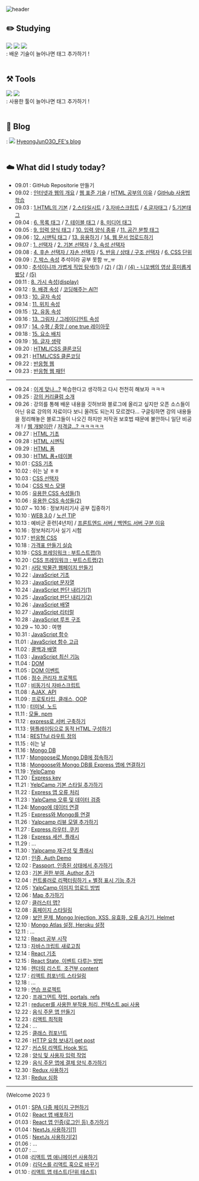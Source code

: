 ![header](<https://capsule-render.vercel.app/api?type=waving&color=gradient&height=300&section=header&text=What did I study today?&fontSize=50>)
<br>

## ✏️ Studying

<img src="https://img.shields.io/badge/HTML5-E34F26?style=for-the-badge&logo=HTML5&logoColor=black"> <img src="https://img.shields.io/badge/CSS3-1572B6?style=for-the-badge&logo=CSS3&logoColor=black"> <img src="https://img.shields.io/badge/JavaScript-F7DF1E?style=for-the-badge&logo=JavaScript&logoColor=black">
<br>
: 배운 기술이 늘어나면 태그 추가하기 !
<br>
<br>

## ⚒️ Tools

<img src="https://img.shields.io/badge/Visual Studio Code-007ACC?style=for-the-badge&logo=Visual Studio Code&logoColor=black"> <img src="https://img.shields.io/badge/GitHub-181717?style=for-the-badge&logo=GitHub&logoColor=black">
<br>
: 사용한 툴이 늘어나면 태그 추가하기 !
<br>
<br>

## 🌿 Blog

: <img src="https://img.shields.io/badge/Tistory-000000?style=for-the-badge&logo=Tistory&logoColor=#000000"> [HyeongJunO3O_FE's blog](https://hyeongjun030-fe-developer.tistory.com/)
<br>
<br>

## ☁️ What did I study today?

- 09.01 : GitHub Repositorie 만들기 <br>
- 09.02 : [인터넷과 웹의 개요](https://hyeongjun030-fe-developer.tistory.com/6?category=1018163) / [웹 표준 기술](https://hyeongjun030-fe-developer.tistory.com/7?category=1018163) / [HTML 공부의 이유](https://hyeongjun030-fe-developer.tistory.com/8?category=1018163) / [GitHub 사용법 학습](https://hyeongjun030-fe-developer.tistory.com/47?category=1018163)<br>
- 09.03 : [1.HTML의 기본](https://hyeongjun030-fe-developer.tistory.com/9?category=1018007) / [2.스타일시트](https://hyeongjun030-fe-developer.tistory.com/10?category=1018007) / [3.자바스크립트](https://hyeongjun030-fe-developer.tistory.com/11?category=1018007) / [4.글자태그](https://hyeongjun030-fe-developer.tistory.com/12?category=1018007) / [5.기본태그](https://hyeongjun030-fe-developer.tistory.com/13?category=1018007) <br>
- 09.04 : [6. 목록 태그](https://hyeongjun030-fe-developer.tistory.com/14?category=1018007) / [7. 테이블 태그](https://hyeongjun030-fe-developer.tistory.com/15) / [8. 미디어 태그](https://hyeongjun030-fe-developer.tistory.com/16) <br>
- 09.05 : [9. 입력 양식 태그](https://hyeongjun030-fe-developer.tistory.com/17?category=1018007) / [10. 입력 양식 종류](https://hyeongjun030-fe-developer.tistory.com/18?category=1018007) / [11. 공간 분할 태그](https://hyeongjun030-fe-developer.tistory.com/19?category=1018007)<br>
- 09.06 : [12. 시맨틱 태그](https://hyeongjun030-fe-developer.tistory.com/20?category=1018007) / [13. 응용하기](https://hyeongjun030-fe-developer.tistory.com/21?category=1018007) / [14. 웹 문서 업로드하기](https://hyeongjun030-fe-developer.tistory.com/50?category=1018007)<br>
- 09.07 : [1. 선택자](https://hyeongjun030-fe-developer.tistory.com/22?category=1018008) / [2. 기본 선택자](https://hyeongjun030-fe-developer.tistory.com/24?category=1018008) / [3. 속성 선택자](https://hyeongjun030-fe-developer.tistory.com/25?category=1018008) <br>
- 09.08 : [4. 후손 선택자 / 자손 선택자](https://hyeongjun030-fe-developer.tistory.com/26) / [5. 반응 / 상태 / 구조 선택자](https://hyeongjun030-fe-developer.tistory.com/27) / [6. CSS 단위](https://hyeongjun030-fe-developer.tistory.com/28) <br>
- 09.09 : [7. 박스 속성](https://hyeongjun030-fe-developer.tistory.com/29) 추석이라 공부 못함 ㅠ\_ㅠ <br>
- 09.10 : [추석이니까 가볍게 직업 탐색(1)](https://www.youtube.com/watch?v=1t9nKrsdkdw&ab_channel=%EC%A1%B0%EC%BD%94%EB%94%A9JoCoding) / [(2)](https://www.youtube.com/watch?v=TTLHd3IyErM&ab_channel=%EB%93%9C%EB%A6%BC%EC%BD%94%EB%94%A9) / [(3)](https://www.youtube.com/watch?v=yLw591Fn3JU&ab_channel=%EB%9D%BC%EB%A7%A4%EA%B0%9C%EB%B0%9C%EC%9E%90) / [(4) - 니꼬쌤의 영상 흥미롭게 봤당](https://www.youtube.com/watch?v=UJTAGM6yo6g&ab_channel=%EB%85%B8%EB%A7%88%EB%93%9C%EC%BD%94%EB%8D%94NomadCoders) / [(5)](https://www.youtube.com/watch?v=2to3IQFhZVo&ab_channel=eo) <br>
- 09.11 : [8. 가시 속성(display)](https://hyeongjun030-fe-developer.tistory.com/57) <br>
- 09.12 : [9. 배경 속성](https://hyeongjun030-fe-developer.tistory.com/58) / [코딩해주는 AI?!](https://www.youtube.com/watch?v=R-lIeSR8-hE&ab_channel=%EC%BD%94%EB%94%A9%EC%95%A0%ED%94%8C) <br>
- 09.13 : [10. 글자 속성](https://hyeongjun030-fe-developer.tistory.com/59?category=1018008) <br>
- 09.14 : [11. 위치 속성](https://hyeongjun030-fe-developer.tistory.com/61) <br>
- 09.15 : [12. 유동 속성](https://hyeongjun030-fe-developer.tistory.com/62?category=1018008) <br>
- 09.16 : [13. 그림자 / 그레이디언트 속성](https://hyeongjun030-fe-developer.tistory.com/63?category=1018008) <br>
- 09.17 : [14. 수평 / 중앙 / one true 레이아웃](https://hyeongjun030-fe-developer.tistory.com/64) <br>
- 09.18 : [15. 요소 배치](https://hyeongjun030-fe-developer.tistory.com/66) <br>
- 09.19 : [16. 글자 생략](https://hyeongjun030-fe-developer.tistory.com/67) <br>
- 09.20 : [HTML/CSS 클론코딩](https://hyeongjun030-fe-developer.tistory.com/68) <br>
- 09.21 : [HTML/CSS 클론코딩](https://hyeongjun030-fe-developer.tistory.com/68) <br>
- 09.22 : [반응형 웹](https://hyeongjun030-fe-developer.tistory.com/70) <br>
- 09.23 : [반응형 웹 패턴](https://hyeongjun030-fe-developer.tistory.com/71) <br>

---

- 09.24 : [이게 맞나...?](https://hyeongjun030-fe-developer.tistory.com/72) 복습한다고 생각하고 다시 천천히 해보자 ㅋㅋㅋ <br>
- 09.25 : [강의 커리큘럼 소개](https://www.udemy.com/course/the-web-developer-bootcamp-2021-korea/) <br>
- 09.26 : 강의를 통해 배운 내용을 깃허브와 블로그에 올리고 싶지만 오픈 소스들이 아닌 유료 강의의 자료이다 보니 올려도 되는지 모르겠다... 구글링하면 강의 내용들을 정리해놓은 블로그들이 나오긴 하지만 저작권 보호법 때문에 불안하니 일단 비공개 ! / [웹 개발이란](https://hyeongjun030-fe-developer.tistory.com/74) / [저격글...? ㅋㅋㅋㅋㅋ](https://hyeongjun030-fe-developer.tistory.com/73) <br>
- 09.27 : [HTML 기초](https://www.udemy.com/course/the-web-developer-bootcamp-2021-korea/learn/lecture/28494686#content) <br>
- 09.28 : [HTML 시멘틱](https://www.udemy.com/course/the-web-developer-bootcamp-2021-korea/learn/lecture/28494756#content) <br>
- 09.29 : [HTML 폼](https://www.udemy.com/course/the-web-developer-bootcamp-2021-korea/learn/lecture/28494882?start=705#content) <br>
- 09.30 : [HTML 폼+테이블](https://wㄴww.udemy.com/course/the-web-developer-bootcamp-2021-korea/learn/lecture/28494864#content) <br>
- 10.01 : [CSS 기초](https://www.udemy.com/course/the-web-developer-bootcamp-2021-korea/learn/lecture/28494898#content) <br>
- 10.02 : 쉬는 날 ㅎㅎ
- 10.03 : [CSS 선택자](https://www.udemy.com/course/the-web-developer-bootcamp-2021-korea/learn/lecture/28494968#overview) <br>
- 10.04 : [CSS 박스 모델](https://www.udemy.com/course/the-web-developer-bootcamp-2021-korea/learn/lecture/28495016#overview) <br>
- 10.05 : [유용한 CSS 속성들(1)](https://www.udemy.com/course/the-web-developer-bootcamp-2021-korea/learn/lecture/28495068#overview) <br>
- 10.06 : [유용한 CSS 속성들(2)](https://www.udemy.com/course/the-web-developer-bootcamp-2021-korea/learn/lecture/28495082#overview) <br>
- 10.07 ~ 10.16 : 정보처리기사 공부 집중하기
- 10.10 : [WEB 3.0](https://www.youtube.com/watch?v=RLVl22v3djc&ab_channel=%EB%85%B8%EB%A7%88%EB%93%9C%EC%BD%94%EB%8D%94NomadCoders) / [노션 TIP](https://www.youtube.com/watch?v=XCAwSBdeejU&ab_channel=%EB%85%B8%EB%A7%88%EB%93%9C%EC%BD%94%EB%8D%94NomadCoders)<br>
- 10.13 : 예비군 훈련[4년차] / [프론트엔드 서버 / 백엔드 서버 구분 이유](https://www.youtube.com/watch?v=9suWgeLZhLg&ab_channel=%EB%9D%BC%EB%A7%A4%EA%B0%9C%EB%B0%9C%EC%9E%90) <br>
- 10.16 : 정보처리기사 실기 시험
- 10.17 : [반응형 CSS](https://www.udemy.com/course/the-web-developer-bootcamp-2021-korea/learn/lecture/28495118#overview) <br>
- 10.18 : [가격표 만들기 실습](https://www.udemy.com/course/the-web-developer-bootcamp-2021-korea/learn/lecture/28495160#overview) <br>
- 10.19 : [CSS 프레임워크 : 부트스트랩(1)](https://www.udemy.com/course/the-web-developer-bootcamp-2021-korea/learn/lecture/28495198#overview) <br>
- 10.20 : [CSS 프레임워크 : 부트스트랩(2)](https://www.udemy.com/course/the-web-developer-bootcamp-2021-korea/learn/lecture/28495198#overview) <br>
- 10.21 : [사탕 박물관 웹페이지 만들기](https://www.udemy.com/course/the-web-developer-bootcamp-2021-korea/learn/lecture/28495332#overview)<br>
- 10.22 : [JavaScript 기초](https://www.udemy.com/course/the-web-developer-bootcamp-2021-korea/learn/lecture/28495358#overview)<br>
- 10.23 : [JavaScript 문자열](https://www.udemy.com/course/the-web-developer-bootcamp-2021-korea/learn/lecture/28495394#overview)<br>
- 10.24 : [JavaScript 판단 내리기(1)](https://www.udemy.com/course/the-web-developer-bootcamp-2021-korea/learn/lecture/28495418#overview)<br>
- 10.25 : [JavaScript 판단 내리기(2)](https://www.udemy.com/course/the-web-developer-bootcamp-2021-korea/learn/lecture/28495418#overview)<br>
- 10.26 : [JavaScript 배열](https://www.udemy.com/course/the-web-developer-bootcamp-2021-korea/learn/lecture/28495480#overview)<br>
- 10.27 : [JavaScript 리터럴](https://www.udemy.com/course/the-web-developer-bootcamp-2021-korea/learn/lecture/28495526#overview)<br>
- 10.28 : [JavaScript 루프 구조](https://www.udemy.com/course/the-web-developer-bootcamp-2021-korea/learn/lecture/28495542#overview)<br>
- 10.29 ~ 10.30 : 여행
- 10.31 : [JavaScript 함수](https://www.udemy.com/course/the-web-developer-bootcamp-2021-korea/learn/lecture/28495594#overview)<br>
- 11.01 : [JavaScript 함수 고급](https://www.udemy.com/course/the-web-developer-bootcamp-2021-korea/learn/lecture/28495628#overview)<br>
- 11.02 : [콜백과 배열](https://www.udemy.com/course/the-web-developer-bootcamp-2021-korea/learn/lecture/28495688#overview)<br>
- 11.03 : [JavaScript 최신 기능](https://www.udemy.com/course/the-web-developer-bootcamp-2021-korea/learn/lecture/28495750#overview)<br>
- 11.04 : [DOM](https://www.udemy.com/course/the-web-developer-bootcamp-2021-korea/learn/lecture/28495788#overview)<br>
- 11.05 : [DOM 이벤트](https://www.udemy.com/course/the-web-developer-bootcamp-2021-korea/learn/lecture/28495848#overview)<br>
- 11.06 : [점수 관리자 프로젝트](https://www.udemy.com/course/the-web-developer-bootcamp-2021-korea/learn/lecture/28495894#overview)<br>
- 11.07 : [비동기식 자바스크립트](https://www.udemy.com/course/the-web-developer-bootcamp-2021-korea/learn/lecture/28495906#overview)<br>
- 11.08 : [AJAX, API](https://www.udemy.com/course/the-web-developer-bootcamp-2021-korea/learn/lecture/28495936#overview)<br>
- 11.09 : [프로토타입, 클래스, OOP](https://www.udemy.com/course/the-web-developer-bootcamp-2021-korea/learn/lecture/28495978#overview)<br>
- 11.10 : [터미널, 노드](https://www.udemy.com/course/the-web-developer-bootcamp-2021-korea/learn/lecture/28496012#overview)<br>
- 11.11 : [모듈, npm](https://www.udemy.com/course/the-web-developer-bootcamp-2021-korea/learn/lecture/28496074#overview)<br>
- 11.12 : [express로 서버 구축하기](https://www.udemy.com/course/the-web-developer-bootcamp-2021-korea/learn/lecture/28496100#overview)<br>
- 11.13 : [템플레이팅으로 동적 HTML 구성하기](https://www.udemy.com/course/the-web-developer-bootcamp-2021-korea/learn/lecture/28496150#overview)<br>
- 11.14 : [RESTful 라우트 정의](https://www.udemy.com/course/the-web-developer-bootcamp-2021-korea/learn/lecture/28496192#overview)<br>
- 11.15 : 쉬는 날
- 11.16 : [Mongo DB](https://www.udemy.com/course/the-web-developer-bootcamp-2021-korea/learn/lecture/28496266#overview)<br>
- 11.17 : [Mongoose로 Mongo DB에 접속하기](https://www.udemy.com/course/the-web-developer-bootcamp-2021-korea/learn/lecture/28496302#overview)<br>
- 11.18 : [Mongoose와 Mongo DB를 Express 앱에 연결하기](https://www.udemy.com/course/the-web-developer-bootcamp-2021-korea/learn/lecture/28496394#overview)<br>
- 11.19 : [YelpCamp](https://www.udemy.com/course/the-web-developer-bootcamp-2021-korea/learn/lecture/28496438#overview)<br>
- 11.20 : [Express key](https://www.udemy.com/course/the-web-developer-bootcamp-2021-korea/learn/lecture/28496478#overview)<br>
- 11.21 : [YelpCamp 기본 스타일 추가하기](https://www.udemy.com/course/the-web-developer-bootcamp-2021-korea/learn/lecture/28496508#overview)<br>
- 11.22 : [Express 앱 오류 처리](https://www.udemy.com/course/the-web-developer-bootcamp-2021-korea/learn/lecture/28496548#overview)<br>
- 11.23 : [YalpCamp 오류 및 데이터 검증](https://www.udemy.com/course/the-web-developer-bootcamp-2021-korea/learn/lecture/28496586#overview)<br>
- 11.24: [Mongo에 데이터 연결](https://www.udemy.com/course/the-web-developer-bootcamp-2021-korea/learn/lecture/28496618#overview)<br>
- 11.25 : [Express와 Mongo를 연결](https://www.udemy.com/course/the-web-developer-bootcamp-2021-korea/learn/lecture/28496690#overview)<br>
- 11.26 : [Yalpcamp 리뷰 모델 추가하기](https://www.udemy.com/course/the-web-developer-bootcamp-2021-korea/learn/lecture/28496760#overview)<br>
- 11.27 : [Express 라우터, 쿠키](https://www.udemy.com/course/the-web-developer-bootcamp-2021-korea/learn/lecture/28496820#overview)<br>
- 11.28 : [Express 세션, 플래시](https://www.udemy.com/course/the-web-developer-bootcamp-2021-korea/learn/lecture/28496864#overview)<br>
- 11.29 : ...
- 11.30 : [Yalpcamp 재구성 및 플래시](https://www.udemy.com/course/the-web-developer-bootcamp-2021-korea/learn/lecture/28496914#overview)<br>
- 12.01 : [인증, Auth Demo](https://www.udemy.com/course/the-web-developer-bootcamp-2021-korea/learn/lecture/28496980#overview)<br>
- 12.02 : [Passport, 인증된 상태에서 추가하기](https://www.udemy.com/course/the-web-developer-bootcamp-2021-korea/learn/lecture/28497050#overview)<br>
- 12.03 : [기본 권한 부여, Author 추가](https://www.udemy.com/course/the-web-developer-bootcamp-2021-korea/learn/lecture/28497112#overview)<br>
- 12.04 : [컨트롤러로 리팩터링하기 + 별점 표시 기능 추가](https://www.udemy.com/course/the-web-developer-bootcamp-2021-korea/learn/lecture/28497174#overview)<br>
- 12.05 : [YalpCamp 이미지 업로드 방법](https://www.udemy.com/course/the-web-developer-bootcamp-2021-korea/learn/lecture/28497200#overview)<br>
- 12.06 : [Map 추가하기](https://www.udemy.com/course/the-web-developer-bootcamp-2021-korea/learn/lecture/28497256#overview)<br>
- 12.07 : [클러스터 맵?](https://www.udemy.com/course/the-web-developer-bootcamp-2021-korea/learn/lecture/28497284#overview)<br>
- 12.08 : [홈페이지 스타일링](https://www.udemy.com/course/the-web-developer-bootcamp-2021-korea/learn/lecture/28497326#overview)<br>
- 12.09 : [보안 문제, Mongo Injection, XSS, 유효화, 오류 숨기기, Helmet](https://www.udemy.com/course/the-web-developer-bootcamp-2021-korea/learn/lecture/28497364#overview)<br>
- 12.10 : [Mongo Atlas 설정, Heroku 설정](https://www.udemy.com/course/the-web-developer-bootcamp-2021-korea/learn/lecture/28497408#overview)<br>
- 12.11 : ...
- 12.12 : [React 공부 시작](https://www.udemy.com/course/best-react/learn/lecture/28516611#overview)<br>
- 12.13 : [자바스크립트 새로고침](https://www.udemy.com/course/best-react/learn/lecture/28517067#overview)<br>
- 12.14 : [React 기초](https://www.udemy.com/course/best-react/learn/lecture/28517121#overview)<br>
- 12.15 : [React State, 이벤트 다루는 방법](https://www.udemy.com/course/best-react/learn/lecture/28517289#overview)<br>
- 12.16 : [렌더링 리스트, 조건부 content](https://www.udemy.com/course/best-react/learn/lecture/28517421#overview)<br>
- 12.17 : [리액트 컴포넌트 스타일링](https://www.udemy.com/course/best-react/learn/lecture/28517493#overview)<br>
- 12.18 : ...
- 12.19 : [연습 프로젝트](https://www.udemy.com/course/best-react/learn/lecture/28517569#overview)<br>
- 12.20 : [프래그먼트 작업, portals, refs](https://www.udemy.com/course/best-react/learn/lecture/28517611#overview)<br>
- 12.21 : [reducer를 사용한 부작용 처리, 컨텍스트 api 사용](https://www.udemy.com/course/best-react/learn/lecture/28517643#overview)<br>
- 12.22 : [음식 주문 앱 만들기](https://www.udemy.com/course/best-react/learn/lecture/28517643#overview)<br>
- 12.23 : [리액트 최적화](https://www.udemy.com/course/best-react/learn/lecture/28517767#overview)<br>
- 12.24 : ...
- 12.25 : [클래스 컴포넌트](https://www.udemy.com/course/best-react/learn/lecture/28517803#overview)<br>
- 12.26 : [HTTP 요청 보내기 get post](https://www.udemy.com/course/best-react/learn/lecture/28517841#overview)<br>
- 12.27 : [커스텀 리액트 Hook 빌드](https://www.udemy.com/course/best-react/learn/lecture/28517871#overview)<br>
- 12.28 : [양식 및 사용자 입력 작업](https://www.udemy.com/course/best-react/learn/lecture/28517905#overview)<br>
- 12.29 : [음식 주문 앱에 결제 양식 추가하기](https://www.udemy.com/course/best-react/learn/lecture/28517959#overview)<br>
- 12.30 : [Redux 사용하기](https://www.udemy.com/course/best-react/learn/lecture/28518019#overview)<br>
- 12.31 : [Redux 심화](https://www.udemy.com/course/best-react/learn/lecture/28518111#overview)<br>

---

(Welcome 2023 !)

- 01.01 : [SPA 다중 페이지 구현하기](https://www.udemy.com/course/best-react/learn/lecture/28518173#overview)<br>
- 01.02 : [React 앱 배포하기](https://www.udemy.com/course/best-react/learn/lecture/28518283#overview)<br>
- 01.03 : [React 앱 인증(로그인 등) 추가하기](https://www.udemy.com/course/best-react/learn/lecture/28518305#overview)<br>
- 01.04 : [NextJs 사용하기[1]](https://www.udemy.com/course/best-react/learn/lecture/28518345#overview)<br>
- 01.05 : [NextJs 사용하기[2]](https://www.udemy.com/course/best-react/learn/lecture/28518345#overview)<br>
- 01.06 : ...
- 01.07 : ...
- 01.08 :[리액트 앱 애니메이션 사용하기](https://www.udemy.com/course/best-react/learn/lecture/28518483#overview)<br>
- 01.09 : [리덕스를 리액트 훅으로 바꾸기](https://www.udemy.com/course/best-react/learn/lecture/28518549#overview)<br>
- 01.10 : [리액트 앱 테스트(단위 테스트)](https://www.udemy.com/course/best-react/learn/lecture/28518609#overview)<br>
